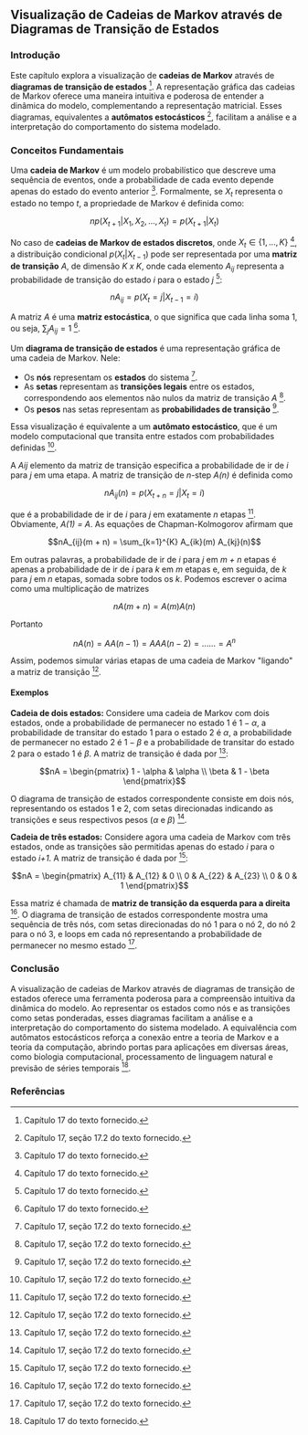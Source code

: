## Visualização de Cadeias de Markov através de Diagramas de Transição de Estados

### Introdução
Este capítulo explora a visualização de **cadeias de Markov** através de **diagramas de transição de estados** [^1]. A representação gráfica das cadeias de Markov oferece uma maneira intuitiva e poderosa de entender a dinâmica do modelo, complementando a representação matricial. Esses diagramas, equivalentes a **autômatos estocásticos** [^2], facilitam a análise e a interpretação do comportamento do sistema modelado.

### Conceitos Fundamentais

Uma **cadeia de Markov** é um modelo probabilístico que descreve uma sequência de eventos, onde a probabilidade de cada evento depende apenas do estado do evento anterior [^1]. Formalmente, se $X_t$ representa o estado no tempo *t*, a propriedade de Markov é definida como:

$$np(X_{t+1} | X_1, X_2, ..., X_t) = p(X_{t+1} | X_t)$$

No caso de **cadeias de Markov de estados discretos**, onde $X_t \in \{1, ..., K\}$ [^1], a distribuição condicional $p(X_t | X_{t-1})$ pode ser representada por uma **matriz de transição** *A*, de dimensão *K x K*, onde cada elemento $A_{ij}$ representa a probabilidade de transição do estado *i* para o estado *j* [^1]:

$$nA_{ij} = p(X_t = j | X_{t-1} = i)$$

A matriz *A* é uma **matriz estocástica**, o que significa que cada linha soma 1, ou seja, $\sum_j A_{ij} = 1$ [^1].

Um **diagrama de transição de estados** é uma representação gráfica de uma cadeia de Markov. Nele:
- Os **nós** representam os **estados** do sistema [^2].
- As **setas** representam as **transições legais** entre os estados, correspondendo aos elementos não nulos da matriz de transição *A* [^2].
- Os **pesos** nas setas representam as **probabilidades de transição** [^2].

Essa visualização é equivalente a um **autômato estocástico**, que é um modelo computacional que transita entre estados com probabilidades definidas [^2].

A *Aij* elemento da matriz de transição especifica a probabilidade de ir de *i* para *j* em uma etapa. A matriz de transição de *n*-step *A(n)* é definida como

$$nA_{ij}(n) = p(X_{t+n} = j | X_t = i)$$

que é a probabilidade de ir de *i* para *j* em exatamente *n* etapas [^2]. Obviamente, *A(1) = A*. As equações de Chapman-Kolmogorov afirmam que

$$nA_{ij}(m + n) = \sum_{k=1}^{K} A_{ik}(m) A_{kj}(n)$$

Em outras palavras, a probabilidade de ir de *i* para *j* em *m + n* etapas é apenas a probabilidade de ir de *i* para *k* em *m* etapas e, em seguida, de *k* para *j* em *n* etapas, somada sobre todos os *k*. Podemos escrever o acima como uma multiplicação de matrizes

$$nA(m + n) = A(m) A(n)$$

Portanto

$$nA(n) = A A(n - 1) = A A A(n - 2) = ...... = A^n$$

Assim, podemos simular várias etapas de uma cadeia de Markov "ligando" a matriz de transição [^2].

#### Exemplos

**Cadeia de dois estados:**
Considere uma cadeia de Markov com dois estados, onde a probabilidade de permanecer no estado 1 é $1 - \alpha$, a probabilidade de transitar do estado 1 para o estado 2 é $\alpha$, a probabilidade de permanecer no estado 2 é $1 - \beta$ e a probabilidade de transitar do estado 2 para o estado 1 é $\beta$. A matriz de transição é dada por [^2]:

$$nA = \begin{pmatrix} 1 - \alpha & \alpha \\ \beta & 1 - \beta \end{pmatrix}$$

O diagrama de transição de estados correspondente consiste em dois nós, representando os estados 1 e 2, com setas direcionadas indicando as transições e seus respectivos pesos ($\alpha$ e $\beta$) [^2].

**Cadeia de três estados:**
Considere agora uma cadeia de Markov com três estados, onde as transições são permitidas apenas do estado *i* para o estado *i+1*. A matriz de transição é dada por [^2]:

$$nA = \begin{pmatrix} A_{11} & A_{12} & 0 \\ 0 & A_{22} & A_{23} \\ 0 & 0 & 1 \end{pmatrix}$$

Essa matriz é chamada de **matriz de transição da esquerda para a direita** [^2]. O diagrama de transição de estados correspondente mostra uma sequência de três nós, com setas direcionadas do nó 1 para o nó 2, do nó 2 para o nó 3, e loops em cada nó representando a probabilidade de permanecer no mesmo estado [^2].

### Conclusão

A visualização de cadeias de Markov através de diagramas de transição de estados oferece uma ferramenta poderosa para a compreensão intuitiva da dinâmica do modelo. Ao representar os estados como nós e as transições como setas ponderadas, esses diagramas facilitam a análise e a interpretação do comportamento do sistema modelado. A equivalência com autômatos estocásticos reforça a conexão entre a teoria de Markov e a teoria da computação, abrindo portas para aplicações em diversas áreas, como biologia computacional, processamento de linguagem natural e previsão de séries temporais [^1].

### Referências
[^1]: Capítulo 17 do texto fornecido.
[^2]: Capítulo 17, seção 17.2 do texto fornecido.
<!-- END -->